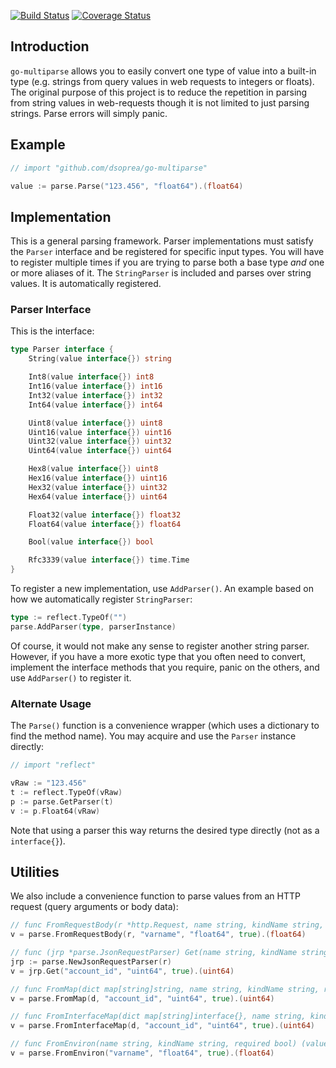 [![Build Status](https://travis-ci.org/dsoprea/go-multiparse.svg?branch=master)](https://travis-ci.org/dsoprea/go-multiparse)
[![Coverage Status](https://coveralls.io/repos/github/dsoprea/go-multiparse/badge.svg?branch=master)](https://coveralls.io/github/dsoprea/go-multiparse?branch=master)

## Introduction

`go-multiparse` allows you to easily convert one type of value into a built-in type (e.g. strings from query values in web requests to integers or floats). The original purpose of this project is to reduce the repetition in parsing from string values in web-requests though it is not limited to just parsing strings. Parse errors will simply panic.


## Example

```go
// import "github.com/dsoprea/go-multiparse"

value := parse.Parse("123.456", "float64").(float64)
```


## Implementation

This is a general parsing framework. Parser implementations must satisfy the `Parser` interface and be registered for specific input types. You will have to register multiple times if you are trying to parse both a base type *and* one or more aliases of it. The `StringParser` is included and parses over string values. It is automatically registered.


### Parser Interface

This is the interface:

```go
type Parser interface {
    String(value interface{}) string

    Int8(value interface{}) int8
    Int16(value interface{}) int16
    Int32(value interface{}) int32
    Int64(value interface{}) int64

    Uint8(value interface{}) uint8
    Uint16(value interface{}) uint16
    Uint32(value interface{}) uint32
    Uint64(value interface{}) uint64

    Hex8(value interface{}) uint8
    Hex16(value interface{}) uint16
    Hex32(value interface{}) uint32
    Hex64(value interface{}) uint64

    Float32(value interface{}) float32
    Float64(value interface{}) float64

    Bool(value interface{}) bool

    Rfc3339(value interface{}) time.Time
}
```

To register a new implementation, use `AddParser()`. An example based on how we automatically register `StringParser`:

```go
type := reflect.TypeOf("")
parse.AddParser(type, parserInstance)
```

Of course, it would not make any sense to register another string parser. However, if you have a more exotic type that you often need to convert, implement the interface methods that you require, panic on the others, and use `AddParser()` to register it.


### Alternate Usage

The `Parse()` function is a convenience wrapper (which uses a dictionary to find the method name). You may acquire and use the `Parser` instance directly:

```go
// import "reflect"

vRaw := "123.456"
t := reflect.TypeOf(vRaw)
p := parse.GetParser(t)
v := p.Float64(vRaw)
```

Note that using a parser this way returns the desired type directly (not as a `interface{}`).


## Utilities

We also include a convenience function to parse values from an HTTP request
(query arguments or body data):

```go
// func FromRequestBody(r *http.Request, name string, kindName string, required bool) (value interface{})
v = parse.FromRequestBody(r, "varname", "float64", true).(float64)

// func (jrp *parse.JsonRequestParser) Get(name string, kindName string, required bool) (value interface{})
jrp := parse.NewJsonRequestParser(r)
v = jrp.Get("account_id", "uint64", true).(uint64)

// func FromMap(dict map[string]string, name string, kindName string, required bool) (value interface{}) {
v = parse.FromMap(d, "account_id", "uint64", true).(uint64)

// func FromInterfaceMap(dict map[string]interface{}, name string, kindName string, required bool) (value interface{}) {
v = parse.FromInterfaceMap(d, "account_id", "uint64", true).(uint64)

// func FromEnviron(name string, kindName string, required bool) (value interface{})
v = parse.FromEnviron("varname", "float64", true).(float64)
```
